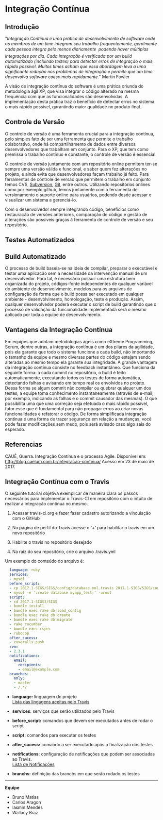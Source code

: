 # Integração Contínua

## Introdução

&quot;_Integração Contínua é uma prática de desenvolvimento de software onde os membros de um time integram seu trabalho frequentemente, geralmente cada pessoa integra pelo menos diariamente  podendo haver múltiplas integrações por dia. Cada integração é verificada por um build automatizado (incluindo testes) para detectar erros de integração o mais rápido possível. Muitos times acham que essa abordagem leva a uma significante redução nos problemas de integração e permite que um time desenvolva software coeso mais rapidamente._&quot; Martin Fowler

A visão de integração contínua do software é uma prática oriunda do metodologia ágil XP, que visa integrar o código alterado na mesma frequência com que as funcionalidades são desenvolvidas. A implementação desta prática traz o benefício de detectar erros no sistema o mais rápido possível, garantindo maior qualidade no produto final.

## Controle de Versão

O controle de versão é uma ferramenta crucial para a integração contínua, pelo simples fato de ser uma ferramenta que permite o trabalho colaborativo, onde há compartilhamento de dados entre diversos desenvolvedores que trabalham em conjunto. Para o XP, que tem como premissa o trabalho contínuo e constante, o controle de versão é essencial.

O controle de versão juntamente com um repositório online permitem ter-se sempre uma versão válida e funcional, e saber quem fez alterações no projeto, e ainda evita que desenvolvedores façam trabalho já feito. Para ferramentas de controle de versão que permitem o trabalho em conjunto temos CVS, [Subversion](http://www.devmedia.com.br/video-controle-de-versoes-com-subversion-parte-1-conceitos-de-controle-de-versoes-e-gerencia-de-configuracao/16418), [Git](http://www.devmedia.com.br/curso/curso-controle-de-versao-com-git/380), entre outros. Utilizando repositórios onlines como por exemplo github, temos juntamente com a ferramenta de versionamento o suporte online para usuários, podendo desde acessar e visualizar um sistema a gerenciá-lo.

Com o desenvolvedor sempre integrando código, benefícios como restauração de versões anteriores, comparação de código e gestão de alterações são possíveis graças à ferramenta de controle de versão e seu repositório.

## Testes Automatizados

## Build Automatizado

O processo de build baseia-se na ideia de compilar, preparar o executável e testar uma aplicação sem a necessidade da intervenção manual de um desenvolvedor. Para tal, é necessário possuir uma estrutura bem organizada do projeto, códigos-fonte independentes de qualquer variável do ambiente de desenvolvimento, modelos para os arquivos de configuração de forma que o build possa ser executado em qualquer ambiente -  desenvolvimento, homologação, teste e produção. Assim, qualquer desenvolvedor poderá executar o script de build garantindo que o processo de validação da funcionalidade implementada será o mesmo aplicado por toda a equipe de desenvolvimento.

## Vantagens da Integração Contínua

Em equipes que adotam metodologias ágeis como eXtreme Programming, Scrum, dentre outras, a integração contínua é um dos pilares da agilidade, pois ela garante que todo o sistema funcione a cada build, não importando o tamanho da equipe e mesmo diversas partes do código estejam sendo alteradas ao mesmo tempo ela garante sua integridade.
A grande vantagem da integração contínua consiste no feedback instantâneo. Que funciona da seguinte forma: a cada commit no repositório, o build é feito automaticamente, executando todos os testes de forma automática, detectando falhas e avisando em tempo real os envolvidos no projeto. Dessa forma se algum commit não compilar ou quebrar qualquer um dos testes, a equipe toma conhecimento instantaneamente (através de e-mail, por exemplo, indicando as falhas e o commit causador das mesmas). O que possibilita uma que uma correção seja efetuada o mais rápido possível, fator esse que é fundamental para não propagar erros ao criar novas funcionalidades e refatorar o código.
De forma simplificada integração contínua é uma forma de trazer segurança em relação a mudanças, você pode fazer modificações sem medo, pois será avisado caso algo saia do esperado.

## Referencias

CAUÊ, Guerra. Integração Contínua e o processo Agile. Disponível em:
<http://blog.caelum.com.br/integracao-continua/>
Acesso em 23 de maio de 2017.

## Integração Contínua com o Travis

O seguinte tutorial objetiva exemplicar de maneira clara os passos necessários para implementar o Travis-CI em repositório com o intuito de realizar a integração contínua no mesmo.

1. Acessar travis-ci.org e fazer fazer cadastro autorizando a vinculação com o GitHub

2. No página de perfil do Travis acesse o '+' para habilitar o travis em um novo repositório

3. Habilite o travis no repositório desejado

4. Na raiz do seu repositório, crie o arquivo .travis.yml

Um exemplo do conteúdo do arquivo é:

```yml
  language: ruby
  services:
  - mysql
  before_script:
  - cp 2017.1-SIGS/SIGS/config/database.yml.travis 2017.1-SIGS/SIGS/config/database.yml
  - mysql -e 'create database myapp_test;' -uroot
  script:
  - cd 2017.1-SIGS3/SIGS
  - bundle install
  - bundle exec rake db:load_config
  - bundle exec rake db:create
  - bundle exec rake db:migrate
  - rake cucumber
  - bundle exec rspec
  - rubocop
  after_sucess:
  - coveralls push
  rvm:
  - 2.3.1
  notifications:
    email:
      recipients:
      - email@example.com
  branches:
    only:
    - master
    - /.*/
```

* **language:** linguagem do projeto<br>[Lista das lingagens aceitas pelo Travis](https://docs.travis-ci.com/user/languages)
* **services:** serviços que serão utilizados pelo Travis

* **before_script:** comandos que devem ser executados antes de rodar o script

* **script:** comandos para executar os testes

* **after_sucess:** comando a ser executado após a finalização dos testes

* **notifications:** configuração de notificações que podem ser associadas ao Travis.<br>[Lista de Notificações](https://docs.travis-ci.com/user/notifications/)

* **branchs:** definição das branchs em que serão rodado os testes


----
**Equipe**
  * Bruno Matias
  * Carlos Aragon
  * Iasmin Mendes
  * Wallacy Braz
